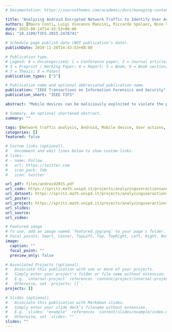 ```yaml
---
# Documentation: https://sourcethemes.com/academic/docs/managing-content/

title: "Analyzing Android Encrypted Network Traffic to Identify User Actions"
authors: [Mauro Conti, Luigi Vincenzo Mancini, Riccardo Spolaor, Nino Vincenzo Verde ]
date: 2015-09-14T14:43:53+08:00
doi: "10.1109/TIFS.2015.2478741"

# Schedule page publish date (NOT publication's date).
publishDate: 2019-11-28T14:43:53+08:00

# Publication type.
# Legend: 0 = Uncategorized; 1 = Conference paper; 2 = Journal article;
# 3 = Preprint / Working Paper; 4 = Report; 5 = Book; 6 = Book section;
# 7 = Thesis; 8 = Patent
publication_types: ["2"]

# Publication name and optional abbreviated publication name.
publication: "IEEE Transactions on Information Forensics and Security"
publication_short: "IEEE TIFS"

abstract: "Mobile devices can be maliciously exploited to violate the privacy of people. In most attack scenarios, the adversary takes the local or remote control of the mobile device, by leveraging a vulnerability of the system, hence sending back the collected information to some remote web service. In this paper, we consider a different adversary, who does not interact actively with the mobile device, but he is able to eavesdrop the network traffic of the device from the network side (e.g., controlling a Wi-Fi access point). The fact that the network traffic is often encrypted makes the attack even more challenging. In this paper, we investigate to what extent such an external attacker can identify the specific actions that a user is performing on her mobile apps. We design a system that achieves this goal using advanced machine learning techniques. We built a complete implementation of this system, and we also run a thorough set of experiments, which show that our attack can achieve accuracy and precision higher than 95%, for most of the considered actions. We compared our solution with the three state-of-the-art algorithms, and confirming that our system outperforms all these direct competitors."

# Summary. An optional shortened abstract.
summary: ""

tags: [Network traffic analysis, Android, Mobile device, User actions, Machine Learning, Clustering, Classification]
categories: []
featured: false

# Custom links (optional).
#   Uncomment and edit lines below to show custom links.
# links:
# - name: Follow
#   url: https://twitter.com
#   icon_pack: fab
#   icon: twitter

url_pdf: files/android2015.pdf
url_code: https://spritz.math.unipd.it/projects/analyzinguseractionsandroid/
url_dataset: https://spritz.math.unipd.it/projects/analyzinguseractionsandroid/
url_poster:
url_project: https://spritz.math.unipd.it/projects/analyzinguseractionsandroid/
url_slides:
url_source:
url_video:

# Featured image
# To use, add an image named `featured.jpg/png` to your page's folder. 
# Focal points: Smart, Center, TopLeft, Top, TopRight, Left, Right, BottomLeft, Bottom, BottomRight.
image:
  caption: ""
  focal_point: ""
  preview_only: false

# Associated Projects (optional).
#   Associate this publication with one or more of your projects.
#   Simply enter your project's folder or file name without extension.
#   E.g. `internal-project` references `content/project/internal-project/index.md`.
#   Otherwise, set `projects: []`.
projects: []

# Slides (optional).
#   Associate this publication with Markdown slides.
#   Simply enter your slide deck's filename without extension.
#   E.g. `slides: "example"` references `content/slides/example/index.md`.
#   Otherwise, set `slides: ""`.
slides: ""
---
```

